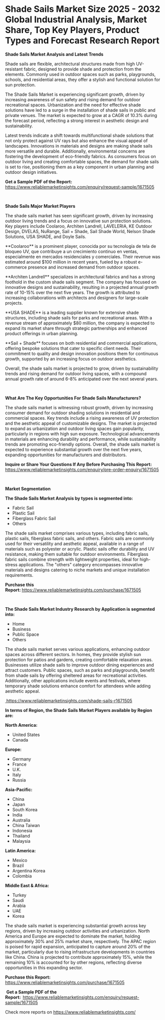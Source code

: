 <p><h1>Shade Sails Market Size 2025 - 2032 Global Industrial Analysis, Market Share, Top Key Players, Product Types and Forecast Research Report</h1></p><p><strong>Shade Sails Market Analysis and Latest Trends</strong></p>
<p><p>Shade sails are flexible, architectural structures made from high UV-resistant fabric, designed to provide shade and protection from the elements. Commonly used in outdoor spaces such as parks, playgrounds, schools, and residential areas, they offer a stylish and functional solution for sun protection.</p><p>The Shade Sails Market is experiencing significant growth, driven by increasing awareness of sun safety and rising demand for outdoor recreational spaces. Urbanization and the need for effective shade solutions have led to a surge in the installation of shade sails in public and private venues. The market is expected to grow at a CAGR of 10.3% during the forecast period, reflecting a strong interest in aesthetic design and sustainability.</p><p>Latest trends indicate a shift towards multifunctional shade solutions that not only protect against UV rays but also enhance the visual appeal of landscapes. Innovations in materials and designs are making shade sails more versatile and durable. Additionally, environmental concerns are fostering the development of eco-friendly fabrics. As consumers focus on outdoor living and creating comfortable spaces, the demand for shade sails is set to rise, positioning them as a key component in urban planning and outdoor design initiatives.</p></p>
<p><strong>Get a Sample PDF of the Report:&nbsp;</strong> <a href="https://www.reliablemarketinsights.com/enquiry/request-sample/1671505?utm_campaign=2214&utm_medium=2&utm_source=Github&utm_content=ia&utm_term=09042025&utm_id=shade-sails">https://www.reliablemarketinsights.com/enquiry/request-sample/1671505</a></p>
<p>&nbsp;</p>
<p><strong>Shade Sails Major Market Players</strong></p>
<p><p>The shade sails market has seen significant growth, driven by increasing outdoor living trends and a focus on innovative sun protection solutions. Key players include Coolaroo, Architen Landrell, LAVELERIA, KE Outdoor Design, DVELAS, NuRange, Sail + Shade, Sail Shade World, Nelson Shade Solutions, USA SHADE, and Doyle Sails.</p><p>**Coolaroo** is a prominent player, conocida por su tecnología de tela de bloqueo UV, que contribuye a un crecimiento continuo en ventas, especialmente en mercados residenciales y comerciales. Their revenue was estimated around $100 million in recent years, fueled by a robust e-commerce presence and increased demand from outdoor spaces.</p><p>**Architen Landrell** specializes in architectural fabrics and has a strong foothold in the custom shade sails segment. The company has focused on innovative designs and sustainability, resulting in a projected annual growth rate of 10-15% over the next five years. The growth is attributed to increasing collaborations with architects and designers for large-scale projects.</p><p>**USA SHADE** is a leading supplier known for extensive shade structures, including shade sails for parks and recreational areas. With a revenue stream of approximately $80 million, the company is expected to expand its market share through strategic partnerships and enhanced product offerings in urban planning.</p><p>**Sail + Shade** focuses on both residential and commercial applications, offering bespoke solutions that cater to specific client needs. Their commitment to quality and design innovation positions them for continuous growth, supported by an increasing focus on outdoor aesthetics.</p><p>Overall, the shade sails market is projected to grow, driven by sustainability trends and rising demand for outdoor living spaces, with a compound annual growth rate of around 6-8% anticipated over the next several years.</p></p>
<p>&nbsp;</p>
<p><strong>What Are The Key Opportunities For Shade Sails Manufacturers?</strong></p>
<p><p>The shade sails market is witnessing robust growth, driven by increasing consumer demand for outdoor shading solutions in residential and commercial spaces. Key trends include a rising awareness of UV protection and the aesthetic appeal of customizable designs. The market is projected to expand as urbanization and outdoor living spaces gain popularity, particularly in regions with high sun exposure. Technological advancements in materials are enhancing durability and performance, while sustainability trends are promoting eco-friendly options. Overall, the shade sails market is expected to experience substantial growth over the next five years, expanding opportunities for manufacturers and distributors.</p></p>
<p><strong>Inquire or Share Your Questions If Any Before Purchasing This Report:</strong> <a href="https://www.reliablemarketinsights.com/enquiry/pre-order-enquiry/1671505?utm_campaign=2214&utm_medium=2&utm_source=Github&utm_content=ia&utm_term=09042025&utm_id=shade-sails">https://www.reliablemarketinsights.com/enquiry/pre-order-enquiry/1671505</a></p>
<p>&nbsp;</p>
<p><strong>Market Segmentation</strong></p>
<p><strong>The Shade Sails Market Analysis by types is segmented into:</strong></p>
<p><ul><li>Fabric Sail</li><li>Plastic Sail</li><li>Fiberglass Fabric Sail</li><li>Others</li></ul></p>
<p><p>The shade sails market comprises various types, including fabric sails, plastic sails, fiberglass fabric sails, and others. Fabric sails are commonly used for their versatility and aesthetic appeal, available in a range of materials such as polyester or acrylic. Plastic sails offer durability and UV resistance, making them suitable for outdoor environments. Fiberglass fabric sails combine strength with lightweight properties, ideal for high-stress applications. The "others" category encompasses innovative materials and designs catering to niche markets and unique installation requirements.</p></p>
<p><strong>Purchase this Report:&nbsp;</strong><a href="https://www.reliablemarketinsights.com/purchase/1671505?utm_campaign=2214&utm_medium=2&utm_source=Github&utm_content=ia&utm_term=09042025&utm_id=shade-sails">https://www.reliablemarketinsights.com/purchase/1671505</a></p>
<p>&nbsp;</p>
<p><strong>The Shade Sails Market Industry Research by Application is segmented into:</strong></p>
<p><ul><li>Home</li><li>Business</li><li>Public Space</li><li>Others</li></ul></p>
<p><p>The shade sails market serves various applications, enhancing outdoor spaces across different sectors. In homes, they provide stylish sun protection for patios and gardens, creating comfortable relaxation areas. Businesses utilize shade sails to improve outdoor dining experiences and attract customers. Public spaces, such as parks and playgrounds, benefit from shade sails by offering sheltered areas for recreational activities. Additionally, other applications include events and festivals, where temporary shade solutions enhance comfort for attendees while adding aesthetic appeal.</p></p>
<p><a href="https://www.reliablemarketinsights.com/shade-sails-r1671505?utm_campaign=2214&utm_medium=2&utm_source=Github&utm_content=ia&utm_term=09042025&utm_id=shade-sails">&nbsp;https://www.reliablemarketinsights.com/shade-sails-r1671505</a></p>
<p><strong>In terms of Region, the Shade Sails Market Players available by Region are:</strong></p>
<p>
    <p> <strong> North America: </strong>
        <ul>
            <li>United States</li>
            <li>Canada</li>
        </ul>
        </p> 
    <p> <strong> Europe: </strong>
        <ul>
            <li>Germany</li>
            <li>France</li>
            <li>U.K.</li>
            <li>Italy</li>
            <li>Russia</li>
        </ul>
        </p> 
    <p> <strong> Asia-Pacific: </strong>
        <ul>
            <li>China</li>
            <li>Japan</li>
            <li>South Korea</li>
            <li>India</li>
            <li>Australia</li>
            <li>China Taiwan</li>
            <li>Indonesia</li>
            <li>Thailand</li>
            <li>Malaysia</li>
        </ul>
        </p> 
    <p> <strong> Latin America: </strong>
        <ul>
            <li>Mexico</li>
            <li>Brazil</li>
            <li>Argentina Korea</li>
            <li>Colombia</li>
        </ul>
        </p> 
    <p> <strong> Middle East & Africa: </strong>
        <ul>
            <li>Turkey</li>
            <li>Saudi</li>
            <li>Arabia</li>
            <li>UAE</li>
            <li>Korea</li>
        </ul>
    </p>
    </p>
<p><p>The shade sails market is experiencing substantial growth across key regions, driven by increasing outdoor activities and urbanization. North America and Europe are expected to dominate the market, holding approximately 30% and 25% market share, respectively. The APAC region is poised for rapid expansion, anticipated to capture around 20% of the market, particularly due to rising infrastructure developments in countries like China. China is projected to contribute approximately 15%, while the remaining 10% is accounted for by other regions, reflecting diverse opportunities in this expanding sector.</p></p>
<p><strong>Purchase this Report: </strong><a href="https://www.reliablemarketinsights.com/purchase/1671505?utm_campaign=2214&utm_medium=2&utm_source=Github&utm_content=ia&utm_term=09042025&utm_id=shade-sails">https://www.reliablemarketinsights.com/purchase/1671505</a></p>
<p>&nbsp;<strong>Get a Sample PDF of the Report:&nbsp;&nbsp;</strong><a href="https://www.reliablemarketinsights.com/enquiry/request-sample/1671505?utm_campaign=2214&utm_medium=2&utm_source=Github&utm_content=ia&utm_term=09042025&utm_id=shade-sails">https://www.reliablemarketinsights.com/enquiry/request-sample/1671505</a></p>
<p><strong></strong></p>
<p>Check more reports on <a href="https://www.reliablemarketinsights.com/?utm_campaign=2214&utm_medium=2&utm_source=Github&utm_content=ia&utm_term=09042025&utm_id=shade-sails">https://www.reliablemarketinsights.com/</a></p>